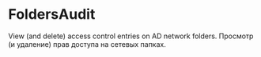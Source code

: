 # FoldersAudit
View (and delete) access control entries on AD network folders. Просмотр (и удаление) прав доступа на сетевых папках.
